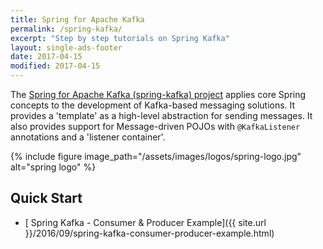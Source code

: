 ```yaml
---
title: Spring for Apache Kafka
permalink: /spring-kafka/
excerpt: "Step by step tutorials on Spring Kafka"
layout: single-ads-footer
date: 2017-04-15
modified: 2017-04-15
---
```


The [Spring for Apache Kafka (spring-kafka) project](https://projects.spring.io/spring-kafka/) applies core Spring concepts to the development of Kafka-based messaging solutions. It provides a 'template' as a high-level abstraction for sending messages. It also provides support for Message-driven POJOs with `@KafkaListener` annotations and a 'listener container'.

{% include figure image_path="/assets/images/logos/spring-logo.jpg" alt="spring logo" %}

## Quick Start

* [ Spring Kafka - Consumer &amp; Producer Example]({{ site.url }}/2016/09/spring-kafka-consumer-producer-example.html)
